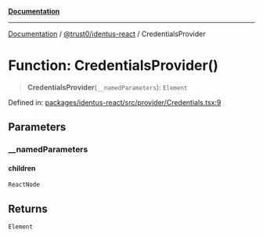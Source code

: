 [**Documentation**](../../../README.md)

***

[Documentation](../../../README.md) / [@trust0/identus-react](../README.md) / CredentialsProvider

# Function: CredentialsProvider()

> **CredentialsProvider**(`__namedParameters`): `Element`

Defined in: [packages/identus-react/src/provider/Credentials.tsx:9](https://github.com/trust0-project/identus/blob/8c997fd92e0dce0bcaca8f585657564361867728/packages/identus-react/src/provider/Credentials.tsx#L9)

## Parameters

### \_\_namedParameters

#### children

`ReactNode`

## Returns

`Element`
